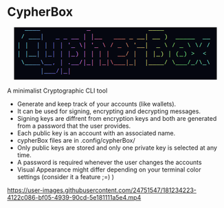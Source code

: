 # CypherBox

<p align="center">
<img src="./logo.png" class="center"></p>
</p>

A minimalist Cryptographic CLI tool

- Generate and keep track of your accounts (like wallets).
- It can be used for signing, encrypting and decrypting messages.
- Signing keys are diffrent from encryption keys and both are generated from a password that the user provides.
- Each public key is an account with an associated name.
- cypherBox files are in .config/cypherBox/
- Only public keys are stored and only one private key is selected at any time.
- A password is required whenever the user changes the accounts
- Visual Appearance might differ depending on your terminal color settings (consider it a feature ;=) )

https://user-images.githubusercontent.com/24751547/181234223-4122c086-bf05-4939-90cd-5e181111a5e4.mp4

